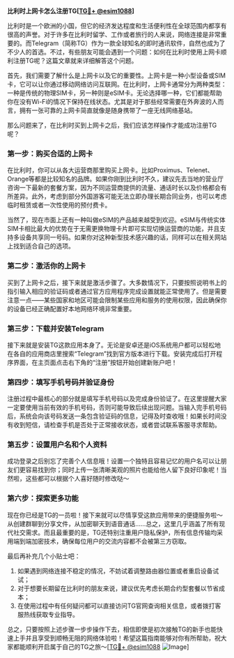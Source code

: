 **比利时上网卡怎么注册TG[[TG💪+ @esim1088](https://t.me/s/esim1088)]**

比利时是一个欧洲的小国，但它的经济发达程度和生活便利性在全球范围内都享有很高的声誉。对于许多在比利时留学、工作或者旅行的人来说，网络连接是非常重要的。而Telegram（简称TG）作为一款全球知名的即时通讯软件，自然也成为了不少人的首选。不过，有些朋友可能会遇到一个问题：如何在比利时使用上网卡顺利注册TG呢？这篇文章就来详细解答这个问题。

首先，我们需要了解什么是上网卡以及它的重要性。上网卡是一种小型设备或SIM卡，它可以让你通过移动网络访问互联网。在比利时，上网卡通常分为两种类型：一种是传统的物理SIM卡，另一种则是eSIM卡。无论选择哪一种，它们都能帮助你在没有Wi-Fi的情况下保持在线状态。尤其是对于那些经常需要在外奔波的人而言，拥有一张可靠的上网卡简直就像是随身携带了一座无线网络基站。

那么问题来了，在比利时买到上网卡之后，我们应该怎样操作才能成功注册TG呢？

### 第一步：购买合适的上网卡

在比利时，你可以从各大运营商那里购买上网卡。比如Proximus、Telenet、Orange等都是比较知名的品牌。如果你刚到比利时不久，建议先去当地的营业厅咨询一下最新的套餐方案，因为不同运营商提供的流量、通话时长以及价格都会有所差异。此外，考虑到部分外国游客可能无法立即办理长期合同业务，也可以考虑临时租赁或者一次性使用的预付费卡。

当然了，现在市面上还有一种叫做eSIM的产品越来越受到欢迎。eSIM与传统实体SIM卡相比最大的优势在于无需更换物理卡片即可实现切换运营商的功能，并且支持多设备共享同一号码。如果你对这种新型技术感兴趣的话，同样可以在相关网站上找到适合自己的选项。

### 第二步：激活你的上网卡

买到了上网卡之后，接下来就是激活步骤了。大多数情况下，只要按照说明书上的指引输入相应的验证码或者通过官方应用程序完成设置就能正常使用了。但是需要注意一点——某些国家和地区可能会限制某些应用和服务的使用权限，因此确保你的设备已经正确配置好本地网络环境非常重要。

### 第三步：下载并安装Telegram

接下来就是安装TG这款应用本身了。无论是安卓还是iOS系统用户都可以轻松地在各自的应用商店里搜索“Telegram”找到官方版本进行下载。安装完成后打开程序界面，在主页面点击右下角的“注册”按钮开始创建新账户吧！

### 第四步：填写手机号码并验证身份

注册过程中最核心的部分就是填写手机号码以及完成身份验证了。在这里提醒大家一定要使用当前有效的手机号码，否则可能导致后续出现问题。当输入完手机号码后，系统会向该号码发送一条包含验证码的信息，记得及时查收哦！如果长时间没有收到短信，请检查手机是否处于正常接收状态，或者尝试联系客服寻求帮助。

### 第五步：设置用户名和个人资料

成功登录之后别忘了完善个人信息哦！设置一个独特且容易记忆的用户名可以让朋友们更容易找到你；同时上传一张清晰美观的照片也能给他人留下良好印象呢！当然啦，这些都可以根据个人喜好随时修改哒～

### 第六步：探索更多功能

现在你已经是TG的一员啦！接下来就可以尽情享受这款应用带来的便捷服务啦～从创建群聊到分享文件，从加密聊天到语音通话……总之，这里几乎涵盖了所有现代社交需求。而且最重要的是，TG还特别注重用户隐私保护，所有信息传输均采用端到端加密技术，确保每位用户的交流内容都不会被第三方窃取。

最后再补充几个小贴士吧：
1. 如果遇到网络连接不稳定的情况，不妨试着调整路由器位置或者重启设备试试；
2. 对于想要长期留在比利时的朋友来说，建议优先考虑长期合约型套餐以节省成本；
3. 在使用过程中有任何疑问都可以直接访问TG官网查询相关信息，或者拨打客服热线获取专业指导。

总之，只要按照上述步骤一步步操作下去，相信即使是初次接触TG的新手也能快速上手并且享受到顺畅无阻的网络体验啦！希望这篇指南能够对你有所帮助，祝大家都能顺利开启属于自己的TG之旅～[[TG💪+ @esim1088](https://t.me/s/esim1088) ![Image](https://i.postimg.cc/4NQfJmqS/Snipaste-2025-05-13-00-14-12.png)]